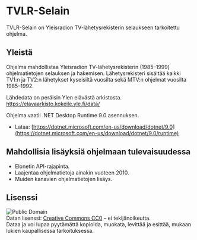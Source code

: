 # TVLR-Selain
TVLR-Selain on Yleisradion TV-lähetysrekisterin selaukseen tarkoitettu ohjelma.

## Yleistä
Ohjelma mahdollistaa Yleisradion TV-lähetysrekisterin (1985–1999) ohjelmatietojen selauksen ja hakemisen.
Lähetysrekisteri sisältää kaikki TV1:n ja TV2:n lähetykset kyseisiltä vuosilta sekä MTV:n ohjelmat vuosilta 1985–1992.

Lähdedata on peräisin Ylen elävästä arkistosta.
https://elavaarkisto.kokeile.yle.fi/data/


Ohjelma vaatii .NET Desktop Runtime 9.0 asennuksen.
  - Lataa: [https://dotnet.microsoft.com/en-us/download/dotnet/9.0](https://dotnet.microsoft.com/en-us/download/dotnet/9.0/runtime)

## Mahdollisia lisäyksiä ohjelmaan tulevaisuudessa
  - Elonetin API-rajapinta.
  - Laajentaa ohjelmatietoja ainakin vuoteen 2010.
  - Muiden kanavien ohjelmatietojen lisäys.

## Lisenssi

![Public Domain](https://licensebuttons.net/p/zero/1.0/88x31.png)  
Datan lisenssi: [Creative Commons CC0](https://creativecommons.org/publicdomain/zero/1.0/deed.fi) – ei tekijänoikeutta.  
Dataa ja voi lupaa pyytämättä kopioida, muokata, levittää ja esittää, mukaan lukien kaupallisessa tarkoituksessa.

